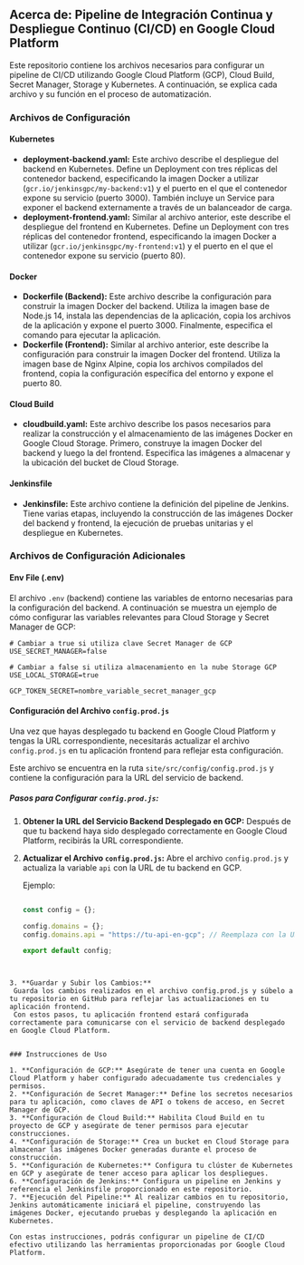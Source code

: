## Acerca de: Pipeline de Integración Continua y Despliegue Continuo (CI/CD) en Google Cloud Platform

Este repositorio contiene los archivos necesarios para configurar un pipeline de CI/CD utilizando Google Cloud Platform (GCP), Cloud Build, Secret Manager, Storage y Kubernetes. A continuación, se explica cada archivo y su función en el proceso de automatización.

### Archivos de Configuración

#### Kubernetes
- **deployment-backend.yaml:** Este archivo describe el despliegue del backend en Kubernetes. Define un Deployment con tres réplicas del contenedor backend, especificando la imagen Docker a utilizar (`gcr.io/jenkinsgpc/my-backend:v1`) y el puerto en el que el contenedor expone su servicio (puerto 3000). También incluye un Service para exponer el backend externamente a través de un balanceador de carga.
- **deployment-frontend.yaml:** Similar al archivo anterior, este describe el despliegue del frontend en Kubernetes. Define un Deployment con tres réplicas del contenedor frontend, especificando la imagen Docker a utilizar (`gcr.io/jenkinsgpc/my-frontend:v1`) y el puerto en el que el contenedor expone su servicio (puerto 80).

#### Docker
- **Dockerfile (Backend):** Este archivo describe la configuración para construir la imagen Docker del backend. Utiliza la imagen base de Node.js 14, instala las dependencias de la aplicación, copia los archivos de la aplicación y expone el puerto 3000. Finalmente, especifica el comando para ejecutar la aplicación.
- **Dockerfile (Frontend):** Similar al archivo anterior, este describe la configuración para construir la imagen Docker del frontend. Utiliza la imagen base de Nginx Alpine, copia los archivos compilados del frontend, copia la configuración específica del entorno y expone el puerto 80.

#### Cloud Build
- **cloudbuild.yaml:** Este archivo describe los pasos necesarios para realizar la construcción y el almacenamiento de las imágenes Docker en Google Cloud Storage. Primero, construye la imagen Docker del backend y luego la del frontend. Especifica las imágenes a almacenar y la ubicación del bucket de Cloud Storage.

#### Jenkinsfile
- **Jenkinsfile:** Este archivo contiene la definición del pipeline de Jenkins. Tiene varias etapas, incluyendo la construcción de las imágenes Docker del backend y frontend, la ejecución de pruebas unitarias y el despliegue en Kubernetes.

### Archivos de Configuración Adicionales

#### Env File (.env)
El archivo `.env` (backend) contiene las variables de entorno necesarias para la configuración del backend. A continuación se muestra un ejemplo de cómo configurar las variables relevantes para Cloud Storage y Secret Manager de GCP:

```plaintext
# Cambiar a true si utiliza clave Secret Manager de GCP 
USE_SECRET_MANAGER=false

# Cambiar a false si utiliza almacenamiento en la nube Storage GCP 
USE_LOCAL_STORAGE=true

GCP_TOKEN_SECRET=nombre_variable_secret_manager_gcp

```
#### Configuración del Archivo `config.prod.js`

Una vez que hayas desplegado tu backend en Google Cloud Platform y tengas la URL correspondiente, necesitarás actualizar el archivo `config.prod.js` en tu aplicación frontend para reflejar esta configuración.

Este archivo se encuentra en la ruta `site/src/config/config.prod.js` y contiene la configuración para la URL del servicio de backend.

##### Pasos para Configurar `config.prod.js`:

1. **Obtener la URL del Servicio Backend Desplegado en GCP:**
   Después de que tu backend haya sido desplegado correctamente en Google Cloud Platform, recibirás la URL correspondiente.

2. **Actualizar el Archivo `config.prod.js`:**
   Abre el archivo `config.prod.js` y actualiza la variable `api` con la URL de tu backend en GCP.

   Ejemplo:

   ```javascript

   const config = {};

   config.domains = {};
   config.domains.api = "https://tu-api-en-gcp"; // Reemplaza con la URL de tu backend en GCP

   export default config;


  ```


3. **Guardar y Subir los Cambios:**
   Guarda los cambios realizados en el archivo config.prod.js y súbelo a tu repositorio en GitHub para reflejar las actualizaciones en tu aplicación frontend.
   Con estos pasos, tu aplicación frontend estará configurada correctamente para comunicarse con el servicio de backend desplegado en Google Cloud Platform.


### Instrucciones de Uso

1. **Configuración de GCP:** Asegúrate de tener una cuenta en Google Cloud Platform y haber configurado adecuadamente tus credenciales y permisos.
2. **Configuración de Secret Manager:** Define los secretos necesarios para tu aplicación, como claves de API o tokens de acceso, en Secret Manager de GCP.
3. **Configuración de Cloud Build:** Habilita Cloud Build en tu proyecto de GCP y asegúrate de tener permisos para ejecutar construcciones.
4. **Configuración de Storage:** Crea un bucket en Cloud Storage para almacenar las imágenes Docker generadas durante el proceso de construcción.
5. **Configuración de Kubernetes:** Configura tu clúster de Kubernetes en GCP y asegúrate de tener acceso para aplicar los despliegues.
6. **Configuración de Jenkins:** Configura un pipeline en Jenkins y referencia el Jenkinsfile proporcionado en este repositorio.
7. **Ejecución del Pipeline:** Al realizar cambios en tu repositorio, Jenkins automáticamente iniciará el pipeline, construyendo las imágenes Docker, ejecutando pruebas y desplegando la aplicación en Kubernetes.

Con estas instrucciones, podrás configurar un pipeline de CI/CD efectivo utilizando las herramientas proporcionadas por Google Cloud Platform.
